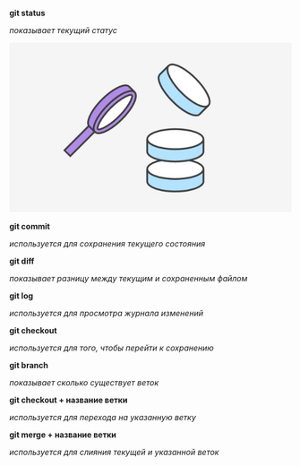 **git status**

*показывает текущий статус*

![проверка репозитория](status.JPG)

**git commit**

*используется для сохранения текущего состояния*

**git diff**

*показывает разницу между текущим и сохраненным файлом*

**git log**

*используется для просмотра журнала изменений*

**git checkout**

*используется для того, чтобы перейти к сохранению*

**git branch**

*показывает сколько существует веток*

**git checkout + название ветки**

*используется для перехода на указанную ветку*

**git merge + название ветки**

*используется для слияния текущей и указанной веток*